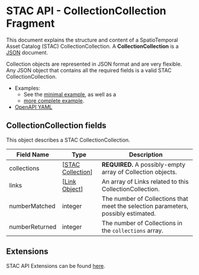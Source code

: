 # STAC API - CollectionCollection Fragment

This document explains the structure and content of a SpatioTemporal Asset Catalog (STAC) CollectionCollection. 
A **CollectionCollection** is a [JSON](http://json.org) document.

Collection objects are represented in JSON format and are very flexible.
Any JSON object that contains all the required fields is a valid STAC CollectionCollection.

- Examples:
  - See the [minimal example](examples/sample-minimal.json), as well as a
  - [more complete example](examples/sample-full.json).
- [OpenAPI YAML](openapi.yaml)

## CollectionCollection fields

This object describes a STAC CollectionCollection.

| Field Name     | Type                                                                 | Description                                                                     |
| -------------- | -------------------------------------------------------------------- | ------------------------------------------------------------------------------- |
| collections    | \[[STAC Collection](../../stac-spec/collection-spec/collection-spec.md)]               | **REQUIRED.** A possibly-empty array of Collection objects.                           |
| links          | \[[Link Object](../../stac-spec/collection-spec/collection-spec.md#link-object)] | An array of Links related to this CollectionCollection.                               |
| numberMatched  | integer                                                              | The number of Collections that meet the selection parameters, possibly estimated.     |
| numberReturned | integer                                                              | The number of Collections in the `collections` array.                                    |

## Extensions

STAC API Extensions can be found [here](https://stac-api-extensions.github.io).
